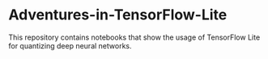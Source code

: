 # Adventures-in-TensorFlow-Lite
This repository contains notebooks that show the usage of TensorFlow Lite for quantizing deep neural networks.
